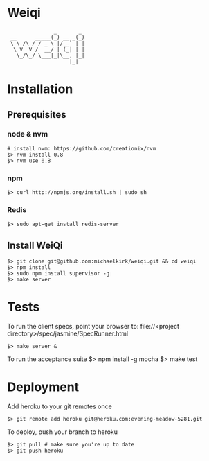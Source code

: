 Weiqi
=====
                   _       _ 
     __      _____(_) __ _(_)
     \ \ /\ / / _ \ |/ _` | |
      \ V  V /  __/ | (_| | |
       \_/\_/ \___|_|\__, |_|
                        |_|  


Installation
============

Prerequisites
-------------

### node & nvm
    # install nvm: https://github.com/creationix/nvm
    $> nvm install 0.8
    $> nvm use 0.8

### npm
    $> curl http://npmjs.org/install.sh | sudo sh

### Redis
    $> sudo apt-get install redis-server


Install WeiQi
-------------

    $> git clone git@github.com:michaelkirk/weiqi.git && cd weiqi
    $> npm install
    $> sudo npm install supervisor -g
    $> make server


Tests
=====
To run the client specs, point your browser to: file://&lt;project directory&gt;/spec/jasmine/SpecRunner.html

    $> make server &

To run the acceptance suite
    $> npm install -g mocha
    $> make test

Deployment
==========
Add heroku to your git remotes once

    $> git remote add heroku git@heroku.com:evening-meadow-5281.git

To deploy, push your branch to heroku

    $> git pull # make sure you're up to date
    $> git push heroku


